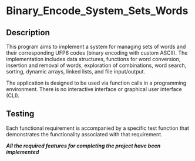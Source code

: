 # Binary_Encode_System_Sets_Words

## Description

This program aims to implement a system for managing sets of words and their corresponding UFP6 codes (binary encoding with custom ASCII). The implementation includes data structures, functions for word conversion, insertion and removal of words, exploration of combinations, word search, sorting, dynamic arrays, linked lists, and file input/output.

The application is designed to be used via function calls in a programming environment. There is no interactive interface or graphical user interface (CLI).

## Testing

Each functional requirement is accompanied by a specific test function that demonstrates the functionality associated with that requirement.

***All the required features for completing the project have been implemented***
